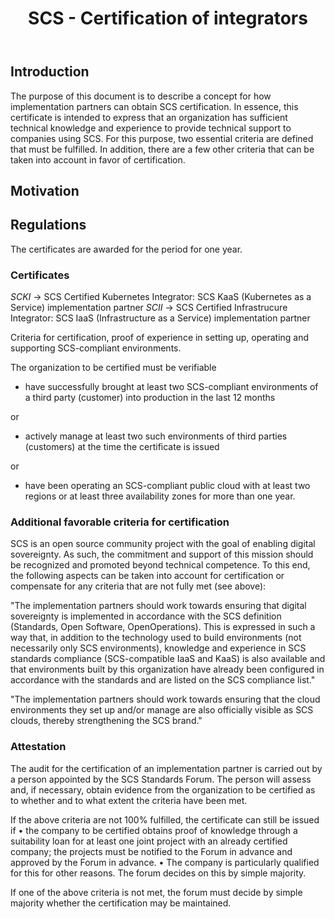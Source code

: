 ﻿---
title: SCS - Certification of integrators
type: Procedural
status: Draft
track: Global
description: |
   SCS-0007 defines how SCS certified integrators for IaaS as well as KaaS are certified.
---

## Introduction

The purpose of this document is to describe a concept for how implementation partners can obtain SCS certification. In essence, this certificate is intended to express that an organization has sufficient technical knowledge and experience to provide technical support to companies using SCS. 
For this purpose, two essential criteria are defined that must be fulfilled. In addition, there are a few other criteria that can be taken into account in favor of certification.

## Motivation

## Regulations

The certificates are awarded for the period for one year.

### Certificates

_SCKI_ → SCS Certified Kubernetes Integrator: SCS KaaS (Kubernetes as a Service) implementation partner
_SCII_ → SCS Certified Infrastrucure Integrator: SCS IaaS (Infrastructure as a Service) implementation partner

Criteria for certification, proof of experience in setting up, operating and supporting SCS-compliant environments.

The organization to be certified must be verifiable

- have successfully brought at least two SCS-compliant environments of a third party (customer) into production in the last 12 months 

or 

- actively manage at least two such environments of third parties (customers) at the time the certificate is issued 

or 

- have been operating an SCS-compliant public cloud with at least two regions or at least three availability zones for more than one year.

### Additional favorable criteria for certification

SCS is an open source community project with the goal of enabling digital sovereignty. As such, the commitment and support of this mission should be recognized and promoted beyond technical competence. To this end, the following aspects can be taken into account for certification or compensate for any criteria that are not fully met (see above):

"The implementation partners should work towards ensuring that digital sovereignty is implemented in accordance with the SCS definition (Standards, Open Software, OpenOperations). This is expressed in such a way that, in addition to the technology used to build environments (not necessarily only SCS environments), knowledge and experience in SCS standards compliance (SCS-compatible IaaS and KaaS) is also available and that environments built by this organization have already been configured in accordance with the standards and are listed on the SCS compliance list."

"The implementation partners should work towards ensuring that the cloud environments they set up and/or manage are also officially visible as SCS clouds, thereby strengthening the SCS brand."

### Attestation

The audit for the certification of an implementation partner is carried out by a person appointed by the SCS Standards Forum. The person will assess and, if necessary, obtain evidence from the organization to be certified as to whether and to what extent the criteria have been met. 

If the above criteria are not 100% fulfilled, the certificate can still be issued if 
    • the company to be certified obtains proof of knowledge through a suitability loan for at least one joint project with an already certified company; the projects must be notified to the Forum in advance and approved by the Forum in advance. 
    • The company is particularly qualified for this for other reasons. The forum decides on this by simple majority.
  
If one of the above criteria is not met, the forum must decide by simple majority whether the certification may be maintained. 

